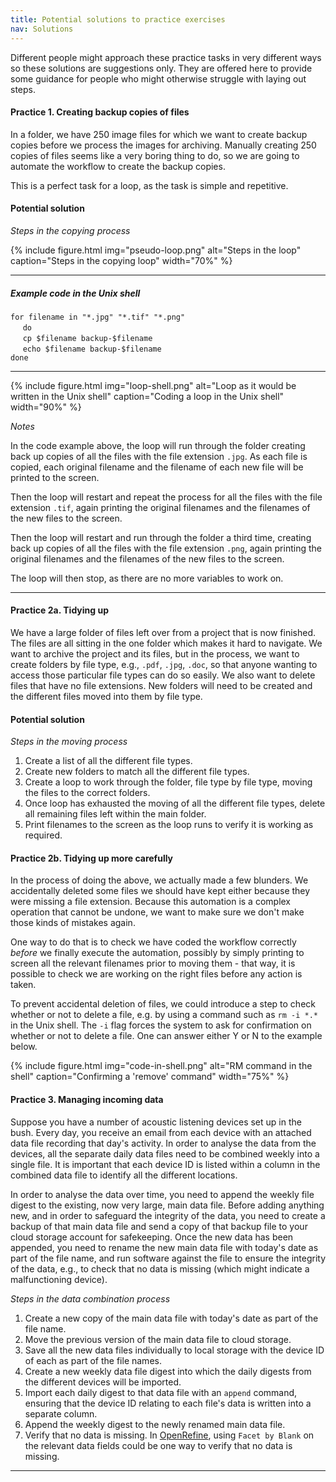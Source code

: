 ```yaml
---
title: Potential solutions to practice exercises
nav: Solutions
---
```


Different people might approach these practice tasks in very different ways so these solutions are suggestions only. They are offered here to provide some guidance for people who might otherwise struggle with laying out steps.

#### Practice 1. Creating backup copies of files

In a folder, we have 250 image files for which we want to create backup copies before we process the images for archiving. Manually creating 250 copies of files seems like a very boring thing to do, so we are going to automate the workflow to create the backup copies.

This is a perfect task for a loop, as the task is simple and repetitive.

#### Potential solution

*Steps in the copying process* 

{% include figure.html img="pseudo-loop.png" alt="Steps in the loop" caption="Steps in the copying loop" width="70%" %}

------------

##### Example code in the Unix shell

`for filename in "*.jpg" "*.tif" "*.png"`     
&nbsp;&nbsp;&nbsp;&nbsp; `do`    
&nbsp;&nbsp;&nbsp;&nbsp; `cp $filename backup-$filename`    
&nbsp;&nbsp;&nbsp;&nbsp; `echo $filename backup-$filename`   
`done`

-------

{% include figure.html img="loop-shell.png" alt="Loop as it would be written in the Unix shell" caption="Coding a loop in the Unix shell" width="90%" %} 

*Notes*

In the code example above, the loop will run through the folder creating back up copies of all the files with the file extension `.jpg`. As each file is copied, each original filename and the filename of each new file will be printed to the screen. 

Then the loop will restart and repeat the process for all the files with the file extension `.tif`, again printing the original filenames and the filenames of the new files to the screen. 

Then the loop will restart and run through the folder a third time, creating back up copies of all the files with the file extension `.png`, again printing the original filenames and the filenames of the new files to the screen. 

The loop will then stop, as there are no more variables to work on.

-----------

#### Practice 2a. Tidying up

We have a large folder of files left over from a project that is now finished. The files are all sitting in the one folder which makes it hard to navigate. We want to archive the project and its files, but in the process, we want to create folders by file type, e.g., `.pdf`, `.jpg`, `.doc`, so that anyone wanting to access those particular file types can do so easily. We also want to delete files that have no file extensions. New folders will need to be created and the different files moved into them by file type.

#### Potential solution

*Steps in the moving process*

1. Create a list of all the different file types.
2. Create new folders to match all the different file types.
3. Create a loop to work through the folder, file type by file type, moving the files to the correct folders.
4. Once loop has exhausted the moving of all the different file types, delete all remaining files left within the main folder.
5. Print filenames to the screen as the loop runs to verify it is working as required.

#### Practice 2b. Tidying up more carefully

In the process of doing the above, we actually made a few blunders. We accidentally deleted some files we should have kept either because they were missing a file extension. Because this automation is a complex operation that cannot be undone, we want to make sure we don't make those kinds of mistakes again.

One way to do that is to check we have coded the workflow correctly *before* we finally execute the automation, possibly by simply printing to screen all the relevant filenames prior to moving them - that way, it is possible to check we are working on the right files before any action is taken. 

To prevent accidental deletion of files, we could introduce a step to check whether or not to delete a file, e.g. by using a command such as `rm -i *.*` in the Unix shell. The `-i` flag forces the system to ask for confirmation on whether or not to delete a file. One can answer either Y or N to the example below.

{% include figure.html img="code-in-shell.png" alt="RM command in the shell" caption="Confirming a 'remove' command" width="75%" %} 


#### Practice 3. Managing incoming data

Suppose you have a number of acoustic listening devices set up in the bush. Every day, you receive an email from each device with an attached data file recording that day's activity. In order to analyse the data from the devices, all the separate daily data files need to be combined weekly into a single file. It is important that each device ID is listed within a column in the combined data file to identify all the different locations.

In order to analyse the data over time, you need to append the weekly file digest to the existing, now very large, main data file. Before adding anything new, and in order to safeguard the integrity of the data, you need to create a backup of that main data file and send a copy of that backup file to your cloud storage account for safekeeping. Once the new data has been appended, you need to rename the new main data file with today's date as part of the file name, and run software against the file to ensure the integrity of the data, e.g., to check that no data is missing (which might indicate a malfunctioning device).

*Steps in the data combination process*

1. Create a new copy of the main data file with today's date as part of the file name.
2. Move the previous version of the main data file to cloud storage.
3. Save all the new data files individually to local storage with the device ID of each as part of the file names.
4. Create a new weekly data file digest into which the daily digests from the different devices will be imported.
5. Import each daily digest to that data file with an `append` command, ensuring that the device ID relating to each file's data is written into a separate column.
6. Append the weekly digest to the newly renamed main data file.
7. Verify that no data is missing. In [OpenRefine](https://openrefine.org/), using `Facet by Blank` on the relevant data fields could be one way to verify that no data is missing.

------
